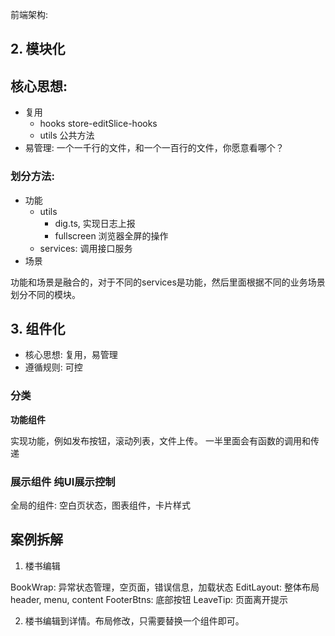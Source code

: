 前端架构:

## 2. 模块化

## 核心思想:

- 复用
  - hooks store-editSlice-hooks
  - utils 公共方法
- 易管理: 一个一千行的文件，和一个一百行的文件，你愿意看哪个？

### 划分方法:

- 功能
  - utils
    - dig.ts, 实现日志上报
    - fullscreen 浏览器全屏的操作
  - services: 调用接口服务
- 场景

功能和场景是融合的，对于不同的services是功能，然后里面根据不同的业务场景划分不同的模块。

## 3. 组件化

- 核心思想: 复用，易管理
- 遵循规则: 可控

### 分类

**功能组件**

实现功能，例如发布按钮，滚动列表，文件上传。
一半里面会有函数的调用和传递

### 展示组件 纯UI展示控制

全局的组件: 空白页状态，图表组件，卡片样式

## 案例拆解

1. 楼书编辑

BookWrap: 异常状态管理，空页面，错误信息，加载状态
EditLayout: 整体布局 header, menu, content
FooterBtns: 底部按钮
LeaveTip: 页面离开提示

2. 楼书编辑到详情。布局修改，只需要替换一个组件即可。
